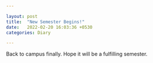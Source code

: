 ```yaml
---

layout: post
title:  "New Semester Begins!"
date:   2022-02-20 16:03:36 +0530
categories: Diary

---
```




Back to campus finally. Hope it will be a fulfilling semester.


